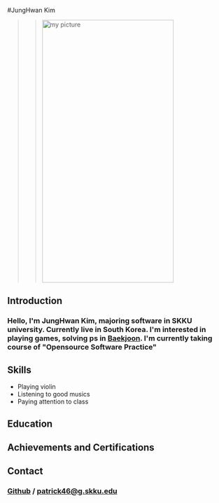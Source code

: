 #JungHwan Kim
>> <img src = "./figure/picture" width="300px" height="600px" title="my picture"/>


## Introduction
### Hello, I'm JungHwan Kim, majoring software in SKKU university. Currently live in South Korea. I'm interested in playing games, solving ps in [Baekjoon]. I'm currently taking course of "Opensource Software Practice" 

## Skills
* Playing violin
* Listening to good musics
* Paying attention to class

## Education

## Achievements and Certifications

## Contact

[GitHub]: https://github.com/Urvanage
[Baekjoon]: https://www.acmicpc.net

### [Github] / <patrick46@g.skku.edu>
